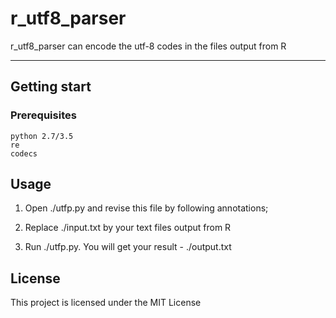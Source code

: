 # r_utf8_parser

r_utf8_parser can encode the utf-8 codes in the files output from R

---

## Getting start

### Prerequisites

```
python 2.7/3.5
re
codecs

```

## Usage

1. Open ./utfp.py and revise this file by following annotations;

2. Replace ./input.txt by your text files output from R

3. Run ./utfp.py. You will get your result - ./output.txt



## License

This project is licensed under the MIT License
